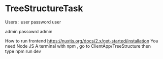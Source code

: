 # TreeStructureTask

Users : 
user password user

admin passowrd admin

How to run frontend
https://nuxtjs.org/docs/2.x/get-started/installation
You need Node JS
A terminal with npm , go to ClientApp/TreeStructure then type npm run dev
